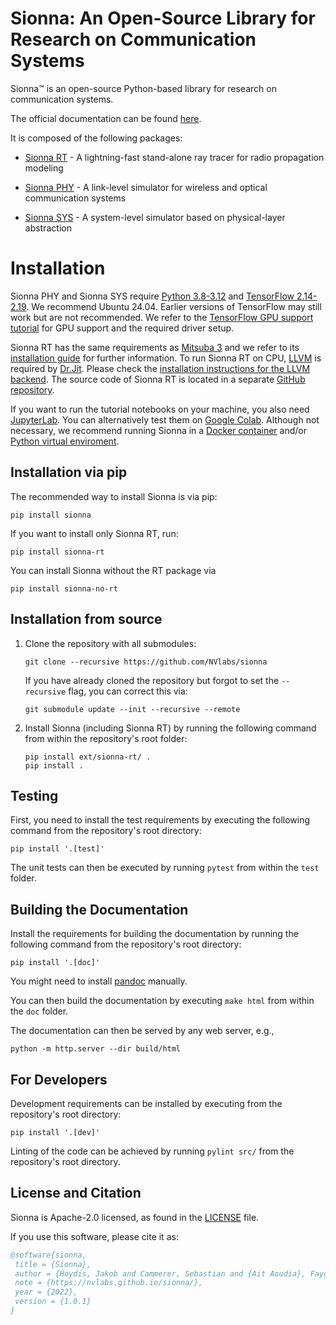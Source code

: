 <!--
SPDX-FileCopyrightText: Copyright (c) 2021-2025 NVIDIA CORPORATION & AFFILIATES. All rights reserved.
SPDX-License-Identifier: Apache-2.0
-->
# Sionna: An Open-Source Library for Research on Communication Systems

Sionna&trade; is an open-source Python-based library for research on
communication systems.

The official documentation can be found
[here](https://nvlabs.github.io/sionna/).

It is composed of the following packages:

- [Sionna RT](https://nvlabs.github.io/sionna/rt/index.html) -
    A lightning-fast stand-alone ray tracer for radio propagation modeling

- [Sionna PHY](https://nvlabs.github.io/sionna/phy/index.html) -
    A link-level simulator for wireless and optical communication systems

- [Sionna SYS](https://nvlabs.github.io/sionna/sys/index.html) -
    A system-level simulator based on physical-layer abstraction

# Installation
Sionna PHY and Sionna SYS require [Python 3.8-3.12](https://www.python.org/) and [TensorFlow 2.14-2.19](https://www.tensorflow.org/install). We recommend Ubuntu 24.04. Earlier versions of TensorFlow may still work but are not recommended. We refer to the [TensorFlow GPU support tutorial](https://www.tensorflow.org/install/gpu) for GPU support and the required driver setup.

Sionna RT has the same requirements as [Mitsuba
3](https://github.com/mitsuba-renderer/mitsuba3) and we refer to its
[installation guide](https://mitsuba.readthedocs.io/en/stable/) for further
information. To run Sionna RT on CPU, [LLVM](https://llvm.org) is required by
[Dr.Jit](https://drjit.readthedocs.io/en/stable/). Please check the
[installation instructions for the LLVM
backend](https://drjit.readthedocs.io/en/latest/what.html#backends). The source
code of Sionna RT is located in a separate [GitHub repository](https://github.com/NVlabs/sionna-rt).

If you want to run the tutorial notebooks on your machine, you also need
[JupyterLab](https://jupyter.org/). You can alternatively test them on [Google
Colab](https://colab.research.google.com/). Although not necessary, we recommend
running Sionna in a [Docker container](https://www.docker.com) and/or [Python virtual
enviroment](https://docs.python.org/3/library/venv.html).

## Installation via pip
The recommended way to install Sionna is via pip:
```
pip install sionna
```

If you want to install only Sionna RT, run:
```
pip install sionna-rt
```

You can install Sionna without the RT package via
```
pip install sionna-no-rt
```

## Installation from source
1. Clone the repository with all submodules:
    ```
    git clone --recursive https://github.com/NVlabs/sionna
    ```
    If you have already cloned the repository but forgot to set the `--recursive`
    flag, you can correct this via:
    ```
    git submodule update --init --recursive --remote
    ```
2. Install Sionna (including Sionna RT) by running the following command from within the repository's
   root folder:
    ```
    pip install ext/sionna-rt/ .
    pip install .
    ```

## Testing
First, you need to install the test requirements by executing the
following command from the repository's root directory:

```
pip install '.[test]'
```

The unit tests can then be executed by running ``pytest`` from within the
``test`` folder.

## Building the Documentation
Install the requirements for building the documentation by running the following
command from the repository's root directory:

```
pip install '.[doc]'
```

You might need to install [pandoc](https://pandoc.org) manually.

You can then build the documentation by executing ``make html`` from within the ``doc`` folder.

The documentation can then be served by any web server, e.g.,

```
python -m http.server --dir build/html
```

## For Developers

Development requirements can be installed by executing from the repository's root directory:

```
pip install '.[dev]'
```

Linting of the code can be achieved by running ```pylint src/``` from the repository's root directory.

## License and Citation

Sionna is Apache-2.0 licensed, as found in the [LICENSE](https://github.com/nvlabs/sionna/blob/main/LICENSE) file.

If you use this software, please cite it as:
```bibtex
@software{sionna,
 title = {Sionna},
 author = {Hoydis, Jakob and Cammerer, Sebastian and {Ait Aoudia}, Fayçal and Nimier-David, Merlin and Maggi, Lorenzo and Marcus, Guillermo and Vem, Avinash and Keller, Alexander},
 note = {https://nvlabs.github.io/sionna/},
 year = {2022},
 version = {1.0.1}
}
```

